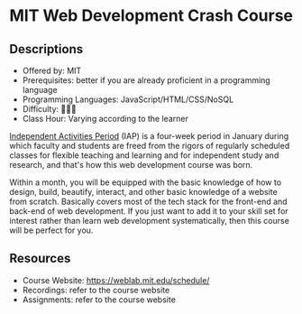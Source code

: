 # MIT Web Development Crash Course

## Descriptions

- Offered by: MIT
- Prerequisites: better if you are already proficient in a programming language
- Programming Languages: JavaScript/HTML/CSS/NoSQL
- Difficulty: 🌟🌟🌟
- Class Hour: Varying according to the learner

[Independent Activities Period](https://elo.mit.edu/iap/) (IAP) is a four-week period in January during which faculty and students are freed from the rigors of regularly scheduled classes for flexible teaching and learning and for independent study and research, and that's how this web development course was born.

Within a month, you will be equipped with the basic knowledge of how to design, build, beautify, interact, and other basic knowledge of a website from scratch. Basically covers most of the tech stack for the front-end and back-end of web development. If you just want to add it to your skill set for interest rather than learn web development systematically, then this course will be perfect for you.

## Resources

- Course Website: <https://weblab.mit.edu/schedule/>
- Recordings: refer to the course website
- Assignments: refer to the course website
